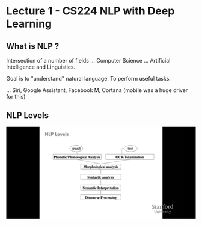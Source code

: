 # Lecture 1 - CS224 NLP with Deep Learning

## What is NLP ?

Intersection of a number of fields ... Computer Science ... Artificial Intelligence and Linguistics.

Goal is to "understand" natural language. To perform useful tasks.

... Siri, Google Assistant, Facebook M, Cortana (mobile was a huge driver for this)

## NLP Levels

![Figure 1](lecture1fig1.png)